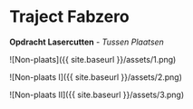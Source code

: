 # Traject Fabzero


**Opdracht Lasercutten** - *Tussen Plaatsen*

![Non-plaats]({{ site.baseurl }}/assets/1.png)

![Non-plaats I]({{ site.baseurl }}/assets/2.png)

![Non-plaats II]({{ site.baseurl }}/assets/3.png)

